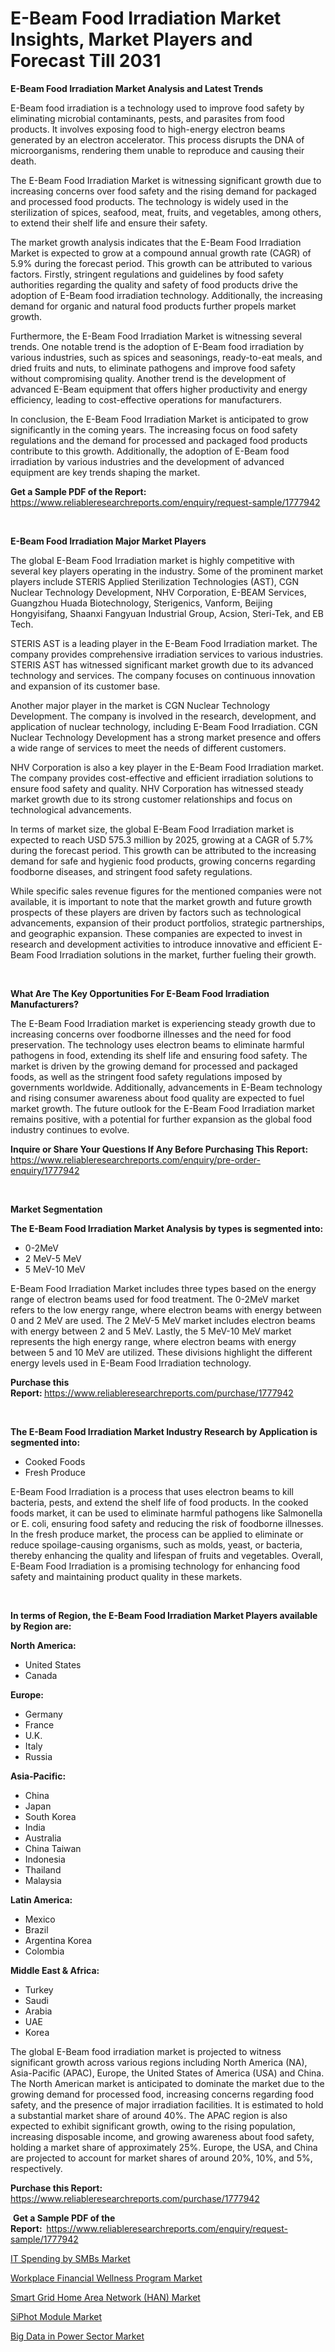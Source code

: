<p><h1>E-Beam Food Irradiation Market Insights, Market Players and Forecast Till 2031</h1></p><p><strong>E-Beam Food Irradiation Market Analysis and Latest Trends</strong></p>
<p><p>E-Beam food irradiation is a technology used to improve food safety by eliminating microbial contaminants, pests, and parasites from food products. It involves exposing food to high-energy electron beams generated by an electron accelerator. This process disrupts the DNA of microorganisms, rendering them unable to reproduce and causing their death.</p><p>The E-Beam Food Irradiation Market is witnessing significant growth due to increasing concerns over food safety and the rising demand for packaged and processed food products. The technology is widely used in the sterilization of spices, seafood, meat, fruits, and vegetables, among others, to extend their shelf life and ensure their safety.</p><p>The market growth analysis indicates that the E-Beam Food Irradiation Market is expected to grow at a compound annual growth rate (CAGR) of 5.9% during the forecast period. This growth can be attributed to various factors. Firstly, stringent regulations and guidelines by food safety authorities regarding the quality and safety of food products drive the adoption of E-Beam food irradiation technology. Additionally, the increasing demand for organic and natural food products further propels market growth.</p><p>Furthermore, the E-Beam Food Irradiation Market is witnessing several trends. One notable trend is the adoption of E-Beam food irradiation by various industries, such as spices and seasonings, ready-to-eat meals, and dried fruits and nuts, to eliminate pathogens and improve food safety without compromising quality. Another trend is the development of advanced E-Beam equipment that offers higher productivity and energy efficiency, leading to cost-effective operations for manufacturers.</p><p>In conclusion, the E-Beam Food Irradiation Market is anticipated to grow significantly in the coming years. The increasing focus on food safety regulations and the demand for processed and packaged food products contribute to this growth. Additionally, the adoption of E-Beam food irradiation by various industries and the development of advanced equipment are key trends shaping the market.</p></p>
<p><strong>Get a Sample PDF of the Report:&nbsp;</strong> <a href="https://www.reliableresearchreports.com/enquiry/request-sample/1777942">https://www.reliableresearchreports.com/enquiry/request-sample/1777942</a></p>
<p>&nbsp;</p>
<p><strong>E-Beam Food Irradiation Major Market Players</strong></p>
<p><p>The global E-Beam Food Irradiation market is highly competitive with several key players operating in the industry. Some of the prominent market players include STERIS Applied Sterilization Technologies (AST), CGN Nuclear Technology Development, NHV Corporation, E-BEAM Services, Guangzhou Huada Biotechnology, Sterigenics, Vanform, Beijing Hongyisifang, Shaanxi Fangyuan Industrial Group, Acsion, Steri-Tek, and EB Tech.</p><p>STERIS AST is a leading player in the E-Beam Food Irradiation market. The company provides comprehensive irradiation services to various industries. STERIS AST has witnessed significant market growth due to its advanced technology and services. The company focuses on continuous innovation and expansion of its customer base.</p><p>Another major player in the market is CGN Nuclear Technology Development. The company is involved in the research, development, and application of nuclear technology, including E-Beam Food Irradiation. CGN Nuclear Technology Development has a strong market presence and offers a wide range of services to meet the needs of different customers.</p><p>NHV Corporation is also a key player in the E-Beam Food Irradiation market. The company provides cost-effective and efficient irradiation solutions to ensure food safety and quality. NHV Corporation has witnessed steady market growth due to its strong customer relationships and focus on technological advancements.</p><p>In terms of market size, the global E-Beam Food Irradiation market is expected to reach USD 575.3 million by 2025, growing at a CAGR of 5.7% during the forecast period. This growth can be attributed to the increasing demand for safe and hygienic food products, growing concerns regarding foodborne diseases, and stringent food safety regulations.</p><p>While specific sales revenue figures for the mentioned companies were not available, it is important to note that the market growth and future growth prospects of these players are driven by factors such as technological advancements, expansion of their product portfolios, strategic partnerships, and geographic expansion. These companies are expected to invest in research and development activities to introduce innovative and efficient E-Beam Food Irradiation solutions in the market, further fueling their growth.</p></p>
<p>&nbsp;</p>
<p><strong>What Are The Key Opportunities For E-Beam Food Irradiation Manufacturers?</strong></p>
<p><p>The E-Beam Food Irradiation market is experiencing steady growth due to increasing concerns over foodborne illnesses and the need for food preservation. The technology uses electron beams to eliminate harmful pathogens in food, extending its shelf life and ensuring food safety. The market is driven by the growing demand for processed and packaged foods, as well as the stringent food safety regulations imposed by governments worldwide. Additionally, advancements in E-Beam technology and rising consumer awareness about food quality are expected to fuel market growth. The future outlook for the E-Beam Food Irradiation market remains positive, with a potential for further expansion as the global food industry continues to evolve.</p></p>
<p><strong>Inquire or Share Your Questions If Any Before Purchasing This Report:</strong> <a href="https://www.reliableresearchreports.com/enquiry/pre-order-enquiry/1777942">https://www.reliableresearchreports.com/enquiry/pre-order-enquiry/1777942</a></p>
<p>&nbsp;</p>
<p><strong>Market Segmentation</strong></p>
<p><strong>The E-Beam Food Irradiation Market Analysis by types is segmented into:</strong></p>
<p><ul><li>0-2MeV</li><li>2 MeV-5 MeV</li><li>5 MeV-10 MeV</li></ul></p>
<p><p>E-Beam Food Irradiation Market includes three types based on the energy range of electron beams used for food treatment. The 0-2MeV market refers to the low energy range, where electron beams with energy between 0 and 2 MeV are used. The 2 MeV-5 MeV market includes electron beams with energy between 2 and 5 MeV. Lastly, the 5 MeV-10 MeV market represents the high energy range, where electron beams with energy between 5 and 10 MeV are utilized. These divisions highlight the different energy levels used in E-Beam Food Irradiation technology.</p></p>
<p><strong>Purchase this Report:&nbsp;</strong><a href="https://www.reliableresearchreports.com/purchase/1777942">https://www.reliableresearchreports.com/purchase/1777942</a></p>
<p>&nbsp;</p>
<p><strong>The E-Beam Food Irradiation Market Industry Research by Application is segmented into:</strong></p>
<p><ul><li>Cooked Foods</li><li>Fresh Produce</li></ul></p>
<p><p>E-Beam Food Irradiation is a process that uses electron beams to kill bacteria, pests, and extend the shelf life of food products. In the cooked foods market, it can be used to eliminate harmful pathogens like Salmonella or E. coli, ensuring food safety and reducing the risk of foodborne illnesses. In the fresh produce market, the process can be applied to eliminate or reduce spoilage-causing organisms, such as molds, yeast, or bacteria, thereby enhancing the quality and lifespan of fruits and vegetables. Overall, E-Beam Food Irradiation is a promising technology for enhancing food safety and maintaining product quality in these markets.</p></p>
<p>&nbsp;</p>
<p><strong>In terms of Region, the E-Beam Food Irradiation Market Players available by Region are:</strong></p>
<p>
    <p> <strong> North America: </strong>
        <ul>
            <li>United States</li>
            <li>Canada</li>
        </ul>
        </p> 
    <p> <strong> Europe: </strong>
        <ul>
            <li>Germany</li>
            <li>France</li>
            <li>U.K.</li>
            <li>Italy</li>
            <li>Russia</li>
        </ul>
        </p> 
    <p> <strong> Asia-Pacific: </strong>
        <ul>
            <li>China</li>
            <li>Japan</li>
            <li>South Korea</li>
            <li>India</li>
            <li>Australia</li>
            <li>China Taiwan</li>
            <li>Indonesia</li>
            <li>Thailand</li>
            <li>Malaysia</li>
        </ul>
        </p> 
    <p> <strong> Latin America: </strong>
        <ul>
            <li>Mexico</li>
            <li>Brazil</li>
            <li>Argentina Korea</li>
            <li>Colombia</li>
        </ul>
        </p> 
    <p> <strong> Middle East & Africa: </strong>
        <ul>
            <li>Turkey</li>
            <li>Saudi</li>
            <li>Arabia</li>
            <li>UAE</li>
            <li>Korea</li>
        </ul>
    </p>
    </p>
<p><p>The global E-Beam food irradiation market is projected to witness significant growth across various regions including North America (NA), Asia-Pacific (APAC), Europe, the United States of America (USA) and China. The North American market is anticipated to dominate the market due to the growing demand for processed food, increasing concerns regarding food safety, and the presence of major irradiation facilities. It is estimated to hold a substantial market share of around 40%. The APAC region is also expected to exhibit significant growth, owing to the rising population, increasing disposable income, and growing awareness about food safety, holding a market share of approximately 25%. Europe, the USA, and China are projected to account for market shares of around 20%, 10%, and 5%, respectively.</p></p>
<p><strong>Purchase this Report: </strong><a href="https://www.reliableresearchreports.com/purchase/1777942">https://www.reliableresearchreports.com/purchase/1777942</a></p>
<p>&nbsp;<strong>Get a Sample PDF of the Report:&nbsp;&nbsp;</strong><a href="https://www.reliableresearchreports.com/enquiry/request-sample/1777942">https://www.reliableresearchreports.com/enquiry/request-sample/1777942</a></p>
<p><strong></strong></p>
<p><p><a href="https://medium.com/@donaldyoung767/it-spending-by-smbs-market-report-reveals-the-latest-trends-and-growth-opportunities-of-this-market-e3e5d5cc9d56">IT Spending by SMBs Market</a></p><p><a href="https://github.com/dx0328/Market-Research-Report-List-1/blob/main/workplace-financial-wellness-program-market.md">Workplace Financial Wellness Program Market</a></p><p><a href="https://medium.com/@donaldyoung767/analyzing-smart-grid-home-area-network-han-market-global-industry-perspective-and-forecast-2024-67c4f6ed48f8">Smart Grid Home Area Network (HAN) Market</a></p><p><a href="https://medium.com/@donaldyoung767/siphot-module-market-analysis-and-sze-forecasted-for-period-from-2024-to-2031-3a5e341f0e6e">SiPhot Module Market</a></p><p><a href="https://github.com/lubmix/Market-Research-Report-List-1/blob/main/big-data-in-power-sector-market.md">Big Data in Power Sector Market</a></p></p>